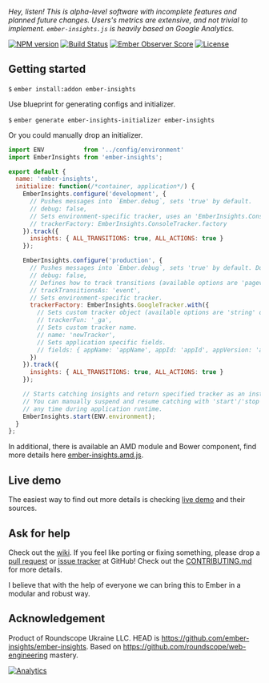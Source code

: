 _Hey, listen! This is alpha-level software with incomplete features and planned future changes. Users's metrics are extensive, and not trivial to implement. `ember-insights.js` is heavily based on Google Analytics._

[![NPM version](http://img.shields.io/npm/v/ember-insights.svg)](https://npmjs.org/package/ember-insights) [![Build Status](https://travis-ci.org/ember-insights/ember-insights.svg?branch=master)](https://travis-ci.org/ember-insights/ember-insights) [![Ember Observer Score](http://emberobserver.com/badges/ember-insights.svg)](http://emberobserver.com/addons/ember-insights) [![License](https://img.shields.io/badge/license-MIT-blue.svg)](https://github.com/ember-insights/ember-insights/blob/master/LICENSE.md)

## Getting started

`$` `ember install:addon ember-insights`

Use blueprint for generating configs and initializer.

`$` `ember generate ember-insights-initializer ember-insights`

Or you could manually drop an initializer.

```javascript
import ENV           from '../config/environment'
import EmberInsights from 'ember-insights';

export default {
  name: 'ember-insights',
  initialize: function(/*container, application*/) {
    EmberInsights.configure('development', {
      // Pushes messages into `Ember.debug`, sets 'true' by default.
      // debug: false,
      // Sets environment-specific tracker, uses an 'EmberInsights.ConsoleTracker' by default.
      // trackerFactory: EmberInsights.ConsoleTracker.factory
    }).track({
      insights: { ALL_TRANSITIONS: true, ALL_ACTIONS: true }
    });

    EmberInsights.configure('production', {
      // Pushes messages into `Ember.debug`, sets 'true' by default. Don't care about that in 'production' mode.
      // debug: false,
      // Defines how to track transitions (available options are 'pageview' and 'event'), uses a 'pageview' by default.
      // trackTransitionsAs: 'event',
      // Sets environment-specific tracker.
      trackerFactory: EmberInsights.GoogleTracker.with({
        // Sets custom tracker object (available options are 'string' or 'function'), uses a 'ga' object by default.
        // trackerFun: '_ga',
        // Sets custom tracker name.
        // name: 'newTracker',
        // Sets application specific fields.
        // fields: { appName: 'appName', appId: 'appId', appVersion: 'appVersion' }
      })
    }).track({
      insights: { ALL_TRANSITIONS: true, ALL_ACTIONS: true }
    });

    // Starts catching insights and return specified tracker as an instance.
    // You can manually suspend and resume catching with 'start'/'stop' functions
    // any time during application runtime.
    EmberInsights.start(ENV.environment);
  }
};
```

In additional, there is available an AMD module and Bower component, find more details here [ember-insights.amd.js](https://github.com/ember-insights/ember-insights.amd.js).

## Live demo

The easiest way to find out more details is checking [live demo](http://ember-insights.github.io/#example-component) and their sources.

## Ask for help

Check out the [wiki](https://github.com/ember-insights/ember-insights/wiki). If you feel like porting or fixing something, please drop a [pull request](https://github.com/ember-insights/ember-insights/pulls) or [issue tracker](https://github.com/ember-insights/ember-insights/issues) at GitHub! Check out the [CONTRIBUTING.md](CONTRIBUTING.md) for more details.

I believe that with the help of everyone we can bring this to Ember in a modular and robust way.

## Acknowledgement

Product of Roundscope Ukraine LLC. HEAD is https://github.com/ember-insights/ember-insights. Based on https://github.com/roundscope/web-engineering mastery.

[![Analytics](https://ga-beacon.appspot.com/UA-60632001-5/ember-insights/ember-insights/README)](https://github.com/igrigorik/ga-beacon)
